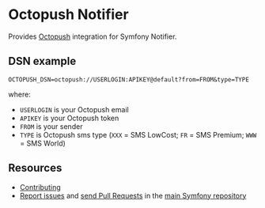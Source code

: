 Octopush Notifier
=================

Provides [Octopush](https://www.octopush.com) integration for Symfony Notifier.

DSN example
-----------

```
OCTOPUSH_DSN=octopush://USERLOGIN:APIKEY@default?from=FROM&type=TYPE
```

where:
 - `USERLOGIN` is your Octopush email
 - `APIKEY` is your Octopush token
 - `FROM` is your sender
 - `TYPE` is Octopush sms type (`XXX` = SMS LowCost; `FR` = SMS Premium; `WWW` = SMS World)

Resources
---------

 * [Contributing](https://symfony.com/doc/current/contributing/index.html)
 * [Report issues](https://github.com/symfony/symfony/issues) and
   [send Pull Requests](https://github.com/symfony/symfony/pulls)
   in the [main Symfony repository](https://github.com/symfony/symfony)
